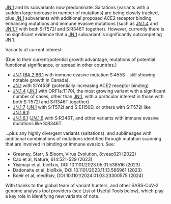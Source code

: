 

<u id='JN_1'>JN.1</u> and its subvariants now predominate. Saltations (variants with a sudden large increase in number of mutations) are being closely tracked, plus <u id='JN_1'>JN.1</u> subvariants with additional proposed ACE2 receptor binding enhancing mutations and immune evasive mutations (such as <u id='JN_1_4'>JN.1.4</u> and <u id='JN_1_7'>JN.1.7</u> with both S:T572I and S:R346T together). However, currently there is no significant evidence that a <u id='JN_1'>JN.1</u> subvariant is significantly outcompeting <u id='JN_1'>JN.1</u>.



Variants of current interest:

(Due to their current/potential growth advantage, mutations of potential functional significance, or spread in other countries.)



* <u id='JN_1'>JN.1</u> (<u id='BA_2_86_1'>BA.2.86.1</u> with immune evasive mutation S:455S - still showing notable growth in Canada).
* <u id='JN_1'>JN.1</u> with S:Y453F (potentially increasing ACE2 receptor binding)
* <u id='JN_1_4'>JN.1.4</u> (<u id='JN_1'>JN.1</u> with ORF1a:T170I, the most growing variant with a significant number of cases, other than <u id='JN_1'>JN.1</u>, with a particular interest in those with both S:T572I and S:R346T together)
* <u id='JN_1_7'>JN.1.7</u> (<u id='JN_1'>JN.1</u> with S:T572I and S:E1150D, or others with S:T572I like <u id='JN_1_8_1'>JN.1.8.1</u>)
* <u id='JN_1_6_1'>JN.1.6.1</u> (<u id='JN_1_6'>JN.1.6</u> with S:R346T, and other variants with immune evasive mutations like S:R346T.

…plus any highly divergent variants (saltations). and sublineages with additional combinations of mutations identified through mutation scanning that are involved in binding or immune evasion. See:



* Greaney, Starr, &amp; Bloom, Virus Evolution, 8:veac021 (2022)
* Cao et al, Nature, 614:521-529 (2023)
* Yisimayi et al, bioRxiv, DOI 10.1101/2023.05.01.538516 (2023)
* Dadonaite et al, bioRxiv, DOI 10.1101/2023.11.13.566961 (2023)
* Bdeir et al, medRxiv, DOI 10.1101/2024.01.03.23300575 (2024)

With thanks to the global team of variant hunters, and other SARS-CoV-2 genome analysis tool providers (see List of Useful Tools below), which play a key role in identifying new variants of note.


<!-- edited -->